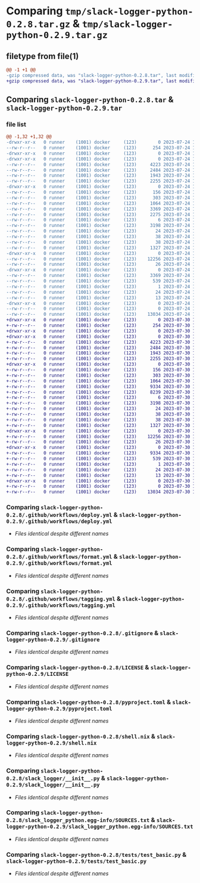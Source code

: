 # Comparing `tmp/slack-logger-python-0.2.8.tar.gz` & `tmp/slack-logger-python-0.2.9.tar.gz`

## filetype from file(1)

```diff
@@ -1 +1 @@
-gzip compressed data, was "slack-logger-python-0.2.8.tar", last modified: Mon Jul 24 15:20:20 2023, max compression
+gzip compressed data, was "slack-logger-python-0.2.9.tar", last modified: Sun Jul 30 15:36:39 2023, max compression
```

## Comparing `slack-logger-python-0.2.8.tar` & `slack-logger-python-0.2.9.tar`

### file list

```diff
@@ -1,32 +1,32 @@
-drwxr-xr-x   0 runner    (1001) docker     (123)        0 2023-07-24 15:20:20.584969 slack-logger-python-0.2.8/
--rw-r--r--   0 runner    (1001) docker     (123)      254 2023-07-24 15:19:59.000000 slack-logger-python-0.2.8/.envrc
-drwxr-xr-x   0 runner    (1001) docker     (123)        0 2023-07-24 15:20:20.576969 slack-logger-python-0.2.8/.github/
-drwxr-xr-x   0 runner    (1001) docker     (123)        0 2023-07-24 15:20:20.580969 slack-logger-python-0.2.8/.github/workflows/
--rw-r--r--   0 runner    (1001) docker     (123)     4223 2023-07-24 15:19:59.000000 slack-logger-python-0.2.8/.github/workflows/deploy.yml
--rw-r--r--   0 runner    (1001) docker     (123)     2484 2023-07-24 15:19:59.000000 slack-logger-python-0.2.8/.github/workflows/format.yml
--rw-r--r--   0 runner    (1001) docker     (123)     1943 2023-07-24 15:19:59.000000 slack-logger-python-0.2.8/.github/workflows/tagging.yml
--rw-r--r--   0 runner    (1001) docker     (123)     2255 2023-07-24 15:19:59.000000 slack-logger-python-0.2.8/.gitignore
-drwxr-xr-x   0 runner    (1001) docker     (123)        0 2023-07-24 15:20:20.580969 slack-logger-python-0.2.8/.vscode/
--rw-r--r--   0 runner    (1001) docker     (123)      156 2023-07-24 15:19:59.000000 slack-logger-python-0.2.8/.vscode/extensions.json
--rw-r--r--   0 runner    (1001) docker     (123)      303 2023-07-24 15:19:59.000000 slack-logger-python-0.2.8/.vscode/settings.json
--rw-r--r--   0 runner    (1001) docker     (123)     1064 2023-07-24 15:19:59.000000 slack-logger-python-0.2.8/LICENSE
--rw-r--r--   0 runner    (1001) docker     (123)     3369 2023-07-24 15:20:20.584969 slack-logger-python-0.2.8/PKG-INFO
--rw-r--r--   0 runner    (1001) docker     (123)     2275 2023-07-24 15:19:59.000000 slack-logger-python-0.2.8/README.md
--rw-r--r--   0 runner    (1001) docker     (123)        6 2023-07-24 15:20:09.000000 slack-logger-python-0.2.8/VERSION
--rw-r--r--   0 runner    (1001) docker     (123)     3198 2023-07-24 15:19:59.000000 slack-logger-python-0.2.8/pyproject.toml
--rw-r--r--   0 runner    (1001) docker     (123)       24 2023-07-24 15:19:59.000000 slack-logger-python-0.2.8/requirements.txt
--rw-r--r--   0 runner    (1001) docker     (123)       38 2023-07-24 15:19:59.000000 slack-logger-python-0.2.8/requirements_dev.txt
--rw-r--r--   0 runner    (1001) docker     (123)       38 2023-07-24 15:20:20.584969 slack-logger-python-0.2.8/setup.cfg
--rw-r--r--   0 runner    (1001) docker     (123)     1327 2023-07-24 15:19:59.000000 slack-logger-python-0.2.8/shell.nix
-drwxr-xr-x   0 runner    (1001) docker     (123)        0 2023-07-24 15:20:20.580969 slack-logger-python-0.2.8/slack_logger/
--rw-r--r--   0 runner    (1001) docker     (123)    12256 2023-07-24 15:19:59.000000 slack-logger-python-0.2.8/slack_logger/__init__.py
--rw-r--r--   0 runner    (1001) docker     (123)       26 2023-07-24 15:19:59.000000 slack-logger-python-0.2.8/slack_logger/py.typed
-drwxr-xr-x   0 runner    (1001) docker     (123)        0 2023-07-24 15:20:20.580969 slack-logger-python-0.2.8/slack_logger_python.egg-info/
--rw-r--r--   0 runner    (1001) docker     (123)     3369 2023-07-24 15:20:20.000000 slack-logger-python-0.2.8/slack_logger_python.egg-info/PKG-INFO
--rw-r--r--   0 runner    (1001) docker     (123)      539 2023-07-24 15:20:20.000000 slack-logger-python-0.2.8/slack_logger_python.egg-info/SOURCES.txt
--rw-r--r--   0 runner    (1001) docker     (123)        1 2023-07-24 15:20:20.000000 slack-logger-python-0.2.8/slack_logger_python.egg-info/dependency_links.txt
--rw-r--r--   0 runner    (1001) docker     (123)       24 2023-07-24 15:20:20.000000 slack-logger-python-0.2.8/slack_logger_python.egg-info/requires.txt
--rw-r--r--   0 runner    (1001) docker     (123)       13 2023-07-24 15:20:20.000000 slack-logger-python-0.2.8/slack_logger_python.egg-info/top_level.txt
-drwxr-xr-x   0 runner    (1001) docker     (123)        0 2023-07-24 15:20:20.580969 slack-logger-python-0.2.8/tests/
--rw-r--r--   0 runner    (1001) docker     (123)        0 2023-07-24 15:19:59.000000 slack-logger-python-0.2.8/tests/__init__.py
--rw-r--r--   0 runner    (1001) docker     (123)    13034 2023-07-24 15:19:59.000000 slack-logger-python-0.2.8/tests/test_basic.py
+drwxr-xr-x   0 runner    (1001) docker     (123)        0 2023-07-30 15:36:39.825392 slack-logger-python-0.2.9/
+-rw-r--r--   0 runner    (1001) docker     (123)      254 2023-07-30 15:36:28.000000 slack-logger-python-0.2.9/.envrc
+drwxr-xr-x   0 runner    (1001) docker     (123)        0 2023-07-30 15:36:39.821392 slack-logger-python-0.2.9/.github/
+drwxr-xr-x   0 runner    (1001) docker     (123)        0 2023-07-30 15:36:39.825392 slack-logger-python-0.2.9/.github/workflows/
+-rw-r--r--   0 runner    (1001) docker     (123)     4223 2023-07-30 15:36:28.000000 slack-logger-python-0.2.9/.github/workflows/deploy.yml
+-rw-r--r--   0 runner    (1001) docker     (123)     2484 2023-07-30 15:36:28.000000 slack-logger-python-0.2.9/.github/workflows/format.yml
+-rw-r--r--   0 runner    (1001) docker     (123)     1943 2023-07-30 15:36:28.000000 slack-logger-python-0.2.9/.github/workflows/tagging.yml
+-rw-r--r--   0 runner    (1001) docker     (123)     2255 2023-07-30 15:36:28.000000 slack-logger-python-0.2.9/.gitignore
+drwxr-xr-x   0 runner    (1001) docker     (123)        0 2023-07-30 15:36:39.825392 slack-logger-python-0.2.9/.vscode/
+-rw-r--r--   0 runner    (1001) docker     (123)      156 2023-07-30 15:36:28.000000 slack-logger-python-0.2.9/.vscode/extensions.json
+-rw-r--r--   0 runner    (1001) docker     (123)      303 2023-07-30 15:36:28.000000 slack-logger-python-0.2.9/.vscode/settings.json
+-rw-r--r--   0 runner    (1001) docker     (123)     1064 2023-07-30 15:36:28.000000 slack-logger-python-0.2.9/LICENSE
+-rw-r--r--   0 runner    (1001) docker     (123)     9334 2023-07-30 15:36:39.825392 slack-logger-python-0.2.9/PKG-INFO
+-rw-r--r--   0 runner    (1001) docker     (123)     8239 2023-07-30 15:36:28.000000 slack-logger-python-0.2.9/README.md
+-rw-r--r--   0 runner    (1001) docker     (123)        6 2023-07-30 15:36:31.000000 slack-logger-python-0.2.9/VERSION
+-rw-r--r--   0 runner    (1001) docker     (123)     3198 2023-07-30 15:36:28.000000 slack-logger-python-0.2.9/pyproject.toml
+-rw-r--r--   0 runner    (1001) docker     (123)       24 2023-07-30 15:36:28.000000 slack-logger-python-0.2.9/requirements.txt
+-rw-r--r--   0 runner    (1001) docker     (123)       38 2023-07-30 15:36:28.000000 slack-logger-python-0.2.9/requirements_dev.txt
+-rw-r--r--   0 runner    (1001) docker     (123)       38 2023-07-30 15:36:39.825392 slack-logger-python-0.2.9/setup.cfg
+-rw-r--r--   0 runner    (1001) docker     (123)     1327 2023-07-30 15:36:28.000000 slack-logger-python-0.2.9/shell.nix
+drwxr-xr-x   0 runner    (1001) docker     (123)        0 2023-07-30 15:36:39.825392 slack-logger-python-0.2.9/slack_logger/
+-rw-r--r--   0 runner    (1001) docker     (123)    12256 2023-07-30 15:36:28.000000 slack-logger-python-0.2.9/slack_logger/__init__.py
+-rw-r--r--   0 runner    (1001) docker     (123)       26 2023-07-30 15:36:28.000000 slack-logger-python-0.2.9/slack_logger/py.typed
+drwxr-xr-x   0 runner    (1001) docker     (123)        0 2023-07-30 15:36:39.825392 slack-logger-python-0.2.9/slack_logger_python.egg-info/
+-rw-r--r--   0 runner    (1001) docker     (123)     9334 2023-07-30 15:36:39.000000 slack-logger-python-0.2.9/slack_logger_python.egg-info/PKG-INFO
+-rw-r--r--   0 runner    (1001) docker     (123)      539 2023-07-30 15:36:39.000000 slack-logger-python-0.2.9/slack_logger_python.egg-info/SOURCES.txt
+-rw-r--r--   0 runner    (1001) docker     (123)        1 2023-07-30 15:36:39.000000 slack-logger-python-0.2.9/slack_logger_python.egg-info/dependency_links.txt
+-rw-r--r--   0 runner    (1001) docker     (123)       24 2023-07-30 15:36:39.000000 slack-logger-python-0.2.9/slack_logger_python.egg-info/requires.txt
+-rw-r--r--   0 runner    (1001) docker     (123)       13 2023-07-30 15:36:39.000000 slack-logger-python-0.2.9/slack_logger_python.egg-info/top_level.txt
+drwxr-xr-x   0 runner    (1001) docker     (123)        0 2023-07-30 15:36:39.825392 slack-logger-python-0.2.9/tests/
+-rw-r--r--   0 runner    (1001) docker     (123)        0 2023-07-30 15:36:28.000000 slack-logger-python-0.2.9/tests/__init__.py
+-rw-r--r--   0 runner    (1001) docker     (123)    13034 2023-07-30 15:36:28.000000 slack-logger-python-0.2.9/tests/test_basic.py
```

### Comparing `slack-logger-python-0.2.8/.github/workflows/deploy.yml` & `slack-logger-python-0.2.9/.github/workflows/deploy.yml`

 * *Files identical despite different names*

### Comparing `slack-logger-python-0.2.8/.github/workflows/format.yml` & `slack-logger-python-0.2.9/.github/workflows/format.yml`

 * *Files identical despite different names*

### Comparing `slack-logger-python-0.2.8/.github/workflows/tagging.yml` & `slack-logger-python-0.2.9/.github/workflows/tagging.yml`

 * *Files identical despite different names*

### Comparing `slack-logger-python-0.2.8/.gitignore` & `slack-logger-python-0.2.9/.gitignore`

 * *Files identical despite different names*

### Comparing `slack-logger-python-0.2.8/LICENSE` & `slack-logger-python-0.2.9/LICENSE`

 * *Files identical despite different names*

### Comparing `slack-logger-python-0.2.8/pyproject.toml` & `slack-logger-python-0.2.9/pyproject.toml`

 * *Files identical despite different names*

### Comparing `slack-logger-python-0.2.8/shell.nix` & `slack-logger-python-0.2.9/shell.nix`

 * *Files identical despite different names*

### Comparing `slack-logger-python-0.2.8/slack_logger/__init__.py` & `slack-logger-python-0.2.9/slack_logger/__init__.py`

 * *Files identical despite different names*

### Comparing `slack-logger-python-0.2.8/slack_logger_python.egg-info/SOURCES.txt` & `slack-logger-python-0.2.9/slack_logger_python.egg-info/SOURCES.txt`

 * *Files identical despite different names*

### Comparing `slack-logger-python-0.2.8/tests/test_basic.py` & `slack-logger-python-0.2.9/tests/test_basic.py`

 * *Files identical despite different names*

